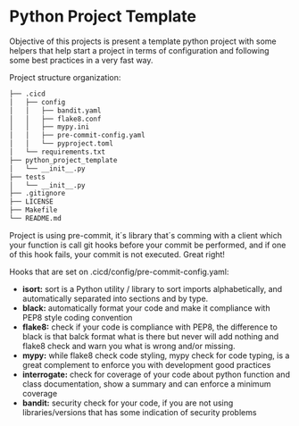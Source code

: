 # Python Project Template

Objective of this projects is present a template python project with some helpers that help start a project in terms of configuration and following some best practices in a very fast way.

Project structure organization:
```bash
├── .cicd
│   ├── config
│   │   ├── bandit.yaml
│   │   ├── flake8.conf
│   │   ├── mypy.ini
│   │   ├── pre-commit-config.yaml
│   │   └── pyproject.toml
│   └── requirements.txt
├── python_project_template
│   └── __init__.py
├── tests
│   └── __init__.py
├── .gitignore
├── LICENSE
├── Makefile
└── README.md    
```

Project is using pre-commit, it´s library that´s comming with a client which your function is call git hooks before your commit be performed, and if one of this hook fails, your commit is not executed. Great right!

Hooks that are set on .cicd/config/pre-commit-config.yaml:
- **isort:** sort is a Python utility / library to sort imports alphabetically, and automatically separated into sections and by type.
- **black:** automatically format your code and make it compliance with PEP8 style coding convention
- **flake8:** check if your code is compliance with PEP8, the difference to black is that balck format what is there but never will add nothing and flake8 check and warn you what is wrong and/or missing.
- **mypy:** while flake8 check code styling, mypy check for code typing, is a great complement to enforce you with development good practices
- **interrogate:** check for coverage of your code about python function and class documentation, show a summary and can enforce a minimum coverage
- **bandit:** security check for your code, if you are not using libraries/versions that has some indication of security problems





